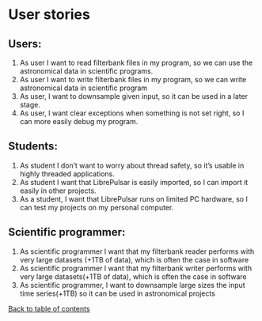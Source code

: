 # User stories
## Users:
1. As user I want to read filterbank files in my program, so we can use the astronomical data in scientific programs.
2. As user I want to write filterbank files in my program, so we can write astronomical data in scientific program
3. As user, I want to downsample given input, so it can be used in a later stage.
4. As user, I want clear exceptions when something is not set right, so I can more easily debug my program.

## Students:
1. As student I don’t want to worry about thread safety, so it’s usable in highly threaded applications.
2. As student I want that LibrePulsar is easily imported, so I can import it easily in other projects.
3. As a student, I want that  LibrePulsar runs on limited PC hardware, so I can test my projects on my personal computer.

## Scientific programmer:
1. As scientific programmer I want  that my filterbank reader performs with very large datasets (+1TB of data), which is often the case in software
2. As scientific programmer I want that my filterbank writer performs with very large datasets(+1TB of data), which is often the case in software
3. As scientific programmer, I want to downsample large sizes the input time series(+1TB) so it can be used in astronomical projects

[Back to table of contents](./readme.md)